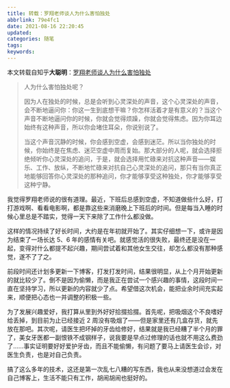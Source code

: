 ```yaml
---
title: 转载：罗翔老师谈人为什么害怕独处
abbrlink: 79e4fc1
date: 2021-08-16 22:20:45
updated:
categories: 随笔
tags:
keywords:
---
```


本文转载自知乎**大聪明**：[罗翔老师谈人为什么害怕独处](https://www.zhihu.com/zvideo/1375840671803211776)

> 人为什么害怕独处呢？
>
> 因为人在独处的时候，总是会听到心灵深处的声音，这个心灵深处的声音，会不断地逼问你：你这一生到底想干嘛？你怎样活着才是有意义的？当这个声音不断地逼问你的时候，你就会觉得烦躁，你就会觉得焦虑。因为你耳边始终有这种声音，所以你会堵住耳朵，你说别说了。
>
> 当这个声音沉静的时候，你会感到空虚，会感到迷茫。所以当你独处的时候，你始终是在焦虑、迷茫空虚中周而复始。那大部分的人呢，就会选择拒绝倾听你心灵深处的追问，于是，就会选择用忙碌来对抗这种声音——娱乐、工作、放纵，不断地忙碌来对抗自己心灵深处的追问，那只有当你真正地能够回答你心灵深处的那种追问，你才能够享受这种独处，你才能够享受这种宁静。

<!-- more -->

我觉得罗翔老师说的很有道理。最近，下班后总感到空虚，不知道做些什么好，打打游戏啊、看看电影啊，都是靠这些来消磨晚上下班后的时间。但是每当入睡的时候心里总是不踏实，觉得一天下来除了工作什么都没做。

这样的情况持续了好长时间，大约是在年初就开始了。其实仔细想一下，或许是因为结束了一场长达 5、6 年的感情有关吧。就感觉活的很失败，最终还是没在一起，变得对什么都提不起兴趣，期间尝试着和其他女生交往，却怎么都没有那种感觉，遂不了了之。

前段时间还计划多更新一下博客，打发打发时间，结果很明显，从上个月开始更新的就比较少了。倒不是因为偷懒，而是我正在尝试一个感兴趣的事情，这段时间一直在坚持学习，所以更新的内容就少了点。希望借这次机会，能把业余时间充实起来，顺便把心态也一并调整的积极一些。

为了发展兴趣爱好，我打算从里到外好好拾掇拾掇。首先呢，把吸烟这个不良嗜好给丢掉，到目前为止已经接近 2 周没有吸烟了——但是家里还有几盒存货，就先放在那吧。其次呢，请医生把坏掉的牙齿给修好，结果就是我已经糟了半个月的罪了，美女牙医都一副恨铁不成钢样子，说我要是早点过修理的话也就不用这么费劲了……事实证明要好好爱护牙齿，而且不能偷懒，有问题了要马上请医生会诊，对医生负责，也是对自己负责。

搞了这么多年的技术，这还是第一次乱七八糟的写东西，我也从来没想道过会发在自己博客上，生活不能只有工作，胡闹胡闹也挺好的。
